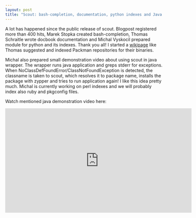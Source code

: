```yaml
---
layout: post
title: "Scout: bash-completion, documentation, python indexes and Java demo"
---
```


A lot has happened since the public release of scout. Blogpost registered more than 400 hits, Marek Stopka created bash-completion, Thomas Schraitle wrote docbook documentation and Michal Vyskocil prepared module for python and its indexes. Thank you all! I started a [wikipage](http://en.opensuse.org/Scout) like Thomas suggested and indexed Packman repositories for their binaries.

Michal also prepared small demonstration video about using scout in java wrapper. The wrapper runs java application and greps stderr for exceptions. When NoClassDefFoundError/ClassNotFoundException is detected, the classname is taken to scout, which resolves it to package name, installs the package with zypper and tries to run application again! I like this idea pretty much. Michal is currently working on perl indexes and we will probably index also ruby and pkgconfig files.

Watch mentioned java demonstration video here:

<iframe src="http://blip.tv/play/AcKYYAI.html?p=1" width="596" height="334" frameborder="0" allowfullscreen></iframe><embed type="application/x-shockwave-flash" src="http://a.blip.tv/api.swf#AcKYYAI" style="display:none"></embed>
